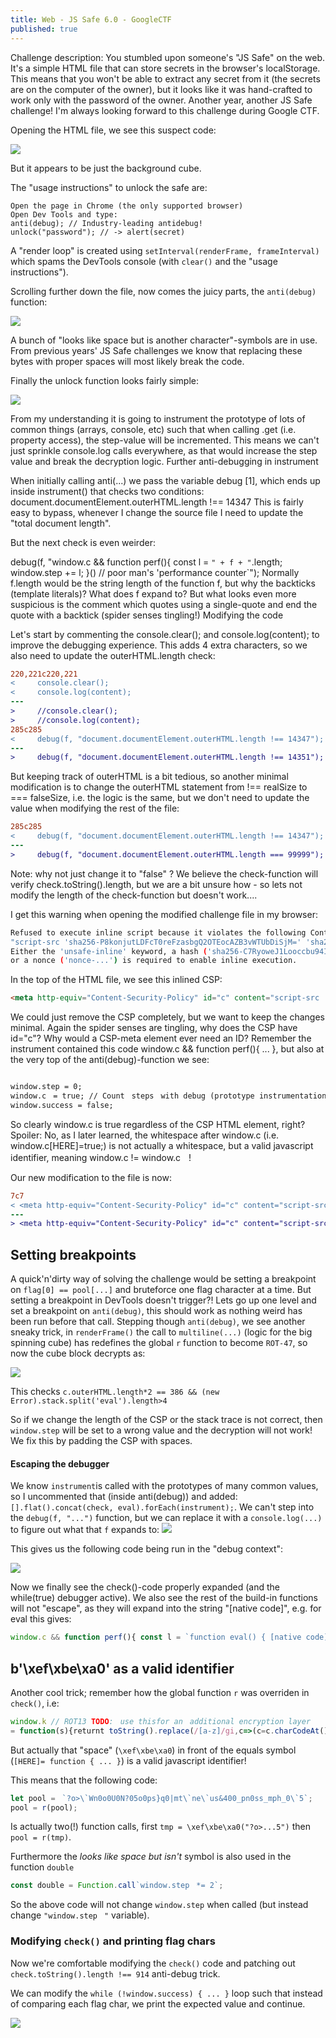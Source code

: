 ```yaml
---
title: Web - JS Safe 6.0 - GoogleCTF
published: true
---
```



Challenge description: You stumbled upon someone's "JS Safe" on the web. It's a simple HTML file that can store secrets in the browser's localStorage. This means that you won't be able to extract any secret from it (the secrets are on the computer of the owner), but it looks like it was hand-crafted to work only with the password of the owner. Another year, another JS Safe challenge! I'm always looking forward to this challenge during Google CTF.


Opening the HTML file, we see this suspect code:

![](/assets/js_safe1.png)

But it appears to be just the background cube.

The "usage instructions" to unlock the safe are:

    Open the page in Chrome (the only supported browser)
    Open Dev Tools and type:
    anti(debug); // Industry-leading antidebug!
    unlock("password"); // -> alert(secret)

A "render loop" is created using `setInterval(renderFrame, frameInterval)` which spams the DevTools console (with `clear()` and the "usage instructions").

Scrolling further down the file, now comes the juicy parts, the `anti(debug)` function:

![](/assets/js_safe2.png)


A bunch of "looks like space but is another character"-symbols are in use. From previous years' JS Safe challenges we know that replacing these bytes with proper spaces will most likely break the code.

Finally the unlock function looks fairly simple:

![](/assets/js_safe3.png)


From my understanding it is going to instrument the prototype of lots of common things (arrays, console, etc) such that when calling .get (i.e. property access), the step-value will be incremented. This means we can't just sprinkle console.log calls everywhere, as that would increase the step value and break the decryption logic.
Further anti-debugging in instrument

When initially calling anti(...) we pass the variable debug [1], which ends up inside instrument() that checks two conditions:
document.documentElement.outerHTML.length !== 14347
This is fairly easy to bypass, whenever I change the source file I need to update the "total document length".

But the next check is even weirder:

debug(f, "window.c && function perf(){ const l = `" + f + "`.length; window.step += l; }() // poor man's 'performance counter`");
Normally f.length would be the string length of the function f, but why the backticks (template literals)? What does f expand to?
But what looks even more suspicious is the comment which quotes using a single-quote and end the quote with a backtick (spider senses tingling!)
Modifying the code



Let's start by commenting the console.clear(); and console.log(content); to improve the debugging experience. This adds 4 extra characters, so we also need to update the outerHTML.length check:

```diff
220,221c220,221
<     console.clear();
<     console.log(content);
---
>     //console.clear();
>     //console.log(content);
285c285
<     debug(f, "document.documentElement.outerHTML.length !== 14347");
---
>     debug(f, "document.documentElement.outerHTML.length !== 14351");
```

But keeping track of outerHTML is a bit tedious, so another minimal modification is to change the outerHTML statement from !== realSize to === falseSize, i.e. the logic is the same, but we don't need to update the value when modifying the rest of the file:

```diff
285c285
<     debug(f, "document.documentElement.outerHTML.length !== 14347");
---
>     debug(f, "document.documentElement.outerHTML.length === 99999");
```

Note: why not just change it to "false" ? We believe the check-function will verify check.toString().length, but we are a bit unsure how - so lets not modify the length of the check-function but doesn't work....

I get this warning when opening the modified challenge file in my browser:

```bash
Refused to execute inline script because it violates the following Content Security Policy directive: 
"script-src 'sha256-P8konjutLDFcT0reFzasbgQ2OTEocAZB3vWTUbDiSjM=' 'sha256-eDP6HO9Yybh41tLimBrIRGHRqYoykeCv2OYpciXmqcY=' 'unsafe-eval'".
Either the 'unsafe-inline' keyword, a hash ('sha256-C7RyoweJ1Looccbu94IGsrn5T/cazOvY7o8EuZZPQJA='), 
or a nonce ('nonce-...') is required to enable inline execution.
```

In the top of the HTML file, we see this inlined CSP:

```html
<meta http-equiv="Content-Security-Policy" id="c" content="script-src 'sha256-P8konjutLDFcT0reFzasbgQ2OTEocAZB3vWTUbDiSjM=' 'sha256-eDP6HO9Yybh41tLimBrIRGHRqYoykeCv2OYpciXmqcY=' 'unsafe-eval'">
```

We could just remove the CSP completely, but we want to keep the changes minimal. Again the spider senses are tingling, why does the CSP have id="c"? Why would a CSP-meta element ever need an ID?
Remember the instrument contained this code window.c && function perf(){ ... }, but also at the very top of the anti(debug)-function we see:

```html

window.step = 0;
window.cﾠ= true; // Countﾠstepsﾠwith debug (prototype instrumentation is separate)
window.success = false;
```


So clearly window.c is true regardless of the CSP HTML element, right? Spoiler: No, as I later learned, the whitespace after window.c (i.e. window.c[HERE]=true;) is not actually a whitespace, but a valid javascript identifier, meaning window.c != window.cﾠ!

Our new modification to the file is now:

```diff
7c7
< <meta http-equiv="Content-Security-Policy" id="c" content="script-src 'sha256-P8konjutLDFcT0reFzasbgQ2OTEocAZB3vWTUbDiSjM=' 'sha256-eDP6HO9Yybh41tLimBrIRGHRqYoykeCv2OYpciXmqcY=' 'unsafe-eval'">
---
> <meta http-equiv="Content-Security-Policy" id="c" content="script-src 'unsafe-inline' 'unsafe-eval'">
```



## Setting breakpoints

A quick'n'dirty way of solving the challenge would be setting a breakpoint on `flag[0] == pool[...]` and bruteforce one flag character at a time. But setting a breakpoint in DevTools doesn't trigger?!  Lets go up one level and set a breakpoint on `anti(debug)`, this should work as nothing weird has been run before that call. Stepping though `anti(debug)`, we see another sneaky trick, in `renderFrame()` the call to `multiline(...)` (logic for the big spinning cube) has redefines the global `r` function to become `ROT-47`, so now the cube block decrypts as:

![](/assets/js_safe4.png)



This checks `c.outerHTML.length*2 == 386 && (new Error).stack.split('eval').length>4`

So if we change the length of the CSP or the stack trace is not correct, then `window.step` will be set to a wrong value and the decryption will not work! We fix this by padding the CSP with spaces. 

#### Escaping the debugger

We know `instrument`is called with the prototypes of many common values, so I uncommented that (inside anti(debug)) 
and added: `[].flat().concat(check, eval).forEach(instrument);`.
We can't step into the `debug(f, "...")` function, but we can replace it with a `console.log(...)` to figure out what that `f` expands to:
![](/assets/js_safe5.png)

This gives us the following code being run in the "debug context":

![](/assets/js_safe6.png)


Now we finally see the check()-code properly expanded (and the while(true) debugger active).
We also see the rest of the build-in functions will not "escape", as they will expand into the string "[native code]", e.g. for eval this gives:

```js
window.c && function perf(){ const l = `function eval() { [native code] }`.length; window.step += l; }() // poor man's 'performance counter`
```


## b'\xef\xbe\xa0' as a valid identifier


Another cool trick; remember how the global function `r` was overriden in `check()`, i.e:

```javascript
window.k // ROT13 TODO:ﾠuse thisfor anﾠadditional encryption layerﾠ
= function(s){returnt toString().replace(/[a-z]/gi,c=>(c=c.charCodeAt(),String.fromCharCode((c&95)<78?c+13:c-13)));}
```

But actually that "space" (`\xef\xbe\xa0`) in front of the equals symbol (`[HERE]= function { ... }`) is a valid javascript identifier!

This means that the following code:

```javascript
let pool =ﾠ`?o>\`Wn0o0U0N?05o0ps}q0|mt\`ne\`us&400_pn0ss_mph_0\`5`;
pool = r(pool);
```

Is actually two(!) function calls, first `tmp = \xef\xbe\xa0("?o>...5")` then `pool = r(tmp)`.

Furthermore the _looks like space but isn't_ symbol is also used in the function `double`

```javascript
const double = Function.call`window.stepﾠ*= 2`;
```

So the above code will not change `window.step` when called (but instead change `"window.stepﾠ"` variable).

### Modifying `check()` and printing flag chars

Now we're comfortable modifying the `check()` code and patching out `check.toString().length !== 914` anti-debug trick.

We can modify the `while (!window.success) { ... }` loop such that instead of comparing each flag char, we print the expected value and continue.


![](/assets/js_safe_final.png)

